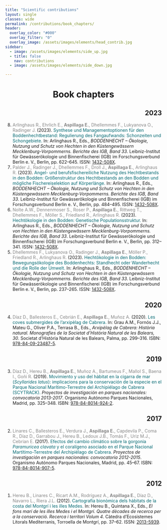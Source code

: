 ```yaml
---
title: "Scientific contributions"
layout: single
classes: wide
permalink: /contributions/book_chapters/
header:
  overlay_color: "#000"
  overlay_filter: "0"
  overlay_image: /assets/images/elements/head_contrib.jpg
sidebar:
  - image: /assets/images/elements/side_up.jpg
  - title: false
    nav: contributions
  - image: /assets/images/elements/side_down.jpg

---
```


<h1 align=center>Book chapters</h1>

<ol reversed>
    <h2 align=right>2023</h2>
    <li><span style='color:#868686'>Arlinghaus R., Ehrlich E., <b>Aspillaga E.</b>, Dhellemmes F., Lukyanova O., Radinger J.</span> (2023). <span style='color:#036972'>Synthese und Managementoptionen für den Boddenhechtbestand: Regulierung des Fangaufwands: Schonzeiten und Schongebiete. </span>In: Arlinghaus R., Eds., <i>BODDENHECHT – Ökologie, Nutzung und Schutz von Hechten in den Küstengewässern Mecklenburg-Vorpommerns. Berichte des IGB, Band 33</i>. Leibniz-Institut für Gewässerökologie und Binnenfischerei (IGB) im Forschungsverbund Berlin e. V., Berlin, pp. 622–645. ISSN: <a href='https://www.ifishman.de/publikationen/einzelansicht/2449-boddenhecht-oekologie-nutzung-und-schutz-von-hechten-in-den-kuestengewaessern-mecklenburg-vorpo/'>1432-508X</a>.</li>
    <li><span style='color:#868686'>Palder J., Radinger J., Dhellemmes F., Droll J., <b>Aspillaga E.</b>, Arlinghaus R.</span> (2023). <span style='color:#036972'>Angel- und berufsfischereiliche Nutzung des Hechtbestands in den Bodden: Größenstruktur des Hechtbestands an den Bodden und mögliche Fischereiselektion auf Körperlänge. </span>In: Arlinghaus R., Eds., <i>BODDENHECHT – Ökologie, Nutzung und Schutz von Hechten in den Küstengewässern Mecklenburg-Vorpommerns. Berichte des IGB, Band 33</i>. Leibniz-Institut für Gewässerökologie und Binnenfischerei (IGB) im Forschungsverbund Berlin e. V., Berlin, pp. 484–495. ISSN: <a href='https://www.ifishman.de/publikationen/einzelansicht/2449-boddenhecht-oekologie-nutzung-und-schutz-von-hechten-in-den-kuestengewaessern-mecklenburg-vorpo/'>1432-508X</a>.</li>
    <li><span style='color:#868686'>Nolte A.W., Dennenmoser S., Roser P., <b>Aspillaga E.</b>, Rittweg T., Dhellemmes F., Möller S., Friedland R., Arlinghaus R.</span> (2023). <span style='color:#036972'>Hechtökologie in den Bodden: Genetische Populationsstruktur. </span>In: Arlinghaus R., Eds., <i>BODDENHECHT – Ökologie, Nutzung und Schutz von Hechten in den Küstengewässern Mecklenburg-Vorpommerns. Berichte des IGB, Band 33</i>. Leibniz-Institut für Gewässerökologie und Binnenfischerei (IGB) im Forschungsverbund Berlin e. V., Berlin, pp. 312–341. ISSN: <a href='https://www.ifishman.de/publikationen/einzelansicht/2449-boddenhecht-oekologie-nutzung-und-schutz-von-hechten-in-den-kuestengewaessern-mecklenburg-vorpo/'>1432-508X</a>.</li>
    <li><span style='color:#868686'>Dhellemmes F., Lukyanova O., Radinger J., <b>Aspillaga E.</b>, Möller P., Friedland R., Arlinghaus R.</span> (2023). <span style='color:#036972'>Hechtökologie in den Bodden: Bewegungsökologie des Boddenhechts: Standhecht oder Wanderhecht und die Rolle der Umwelt. </span>In: Arlinghaus R., Eds., <i>BODDENHECHT – Ökologie, Nutzung und Schutz von Hechten in den Küstengewässern Mecklenburg-Vorpommerns. Berichte des IGB, Band 33</i>. Leibniz-Institut für Gewässerökologie und Binnenfischerei (IGB) im Forschungsverbund Berlin e. V., Berlin, pp. 237–265. ISSN: <a href='https://www.ifishman.de/publikationen/einzelansicht/2449-boddenhecht-oekologie-nutzung-und-schutz-von-hechten-in-den-kuestengewaessern-mecklenburg-vorpo/'>1432-508X</a>.</li>
    <h2 align=right>2020</h2>
    <li><span style='color:#868686'>Díaz D., Ballesteros E., Cebrián E., <b>Aspillaga E.</b>, Muñoz A.</span> (2020). <span style='color:#036972'>Les coves submergides de l’arxipèlag de Cabrera. </span>In: Grau A.M., Fornós J.J., Mateu G., Oliver P.A., Terrasa B., Eds., <i>Arxipèlag de Cabrera: Història natural. Monografies de la Societat d’Història Natural de les Balears, 30</i>. Societat d’Història Natural de les Balears, Palma, pp. 299–316. ISBN: <a href='https://ibdigital.uib.es/greenstone/library/collection/monografiesHistoriaNatural/document/MonografiesSHNB_2020vol030p299'>978-84-09-23487-5</a>.</li>
    <h2 align=right>2019</h2>
    <li><span style='color:#868686'>Díaz D., Hereu B., <b>Aspillaga E.</b>, Muñoz A., Bartumeus F., Mallol S., Baena I., Goñi R.</span> (2019). <span style='color:#036972'>Movimiento y uso del hàbitat en la cigarra de mar (<i>Scyllarides latus</i>): implicacions para la conservación de la especie en el Parque Nacional Marítimo-Terrestre del Archipiélago de Cabrera (SCYTRACK). </span><i>Proyectos de investigación en parques nacionales: convocatoria 2013-2017</i>. Organismo Autónomo Parques Nacionales, Madrid, pp. 325–348. ISBN: <a href='https://www.miteco.gob.es/es/red-parques-nacionales/programa-investigacion/2013-2017.aspx '>978-84-8014-924-2</a>.</li>
    <h2 align=right>2017</h2>
    <li><span style='color:#868686'>Linares C., Ballesteros E., Verdura J., <b>Aspillaga E.</b>, Capdevila P., Coma R., Díaz D., Garrabou J., Hereu B., Ledoux J.B., Tomás F., Uriz M.J., Cebrian E.</span> (2017). <span style='color:#036972'>Efectos del cambio climático sobre la gorgonia <i>Paramuricea clavata</i> y el coralígeno asociado en el Parque Nacional Martítimo-Terrestre del Archipiélago de Cabrera. </span><i>Proyectos de investigación en parques nacionales: convocatoria 2012-2015</i>. Organismo Autónomo Parques Nacionales, Madrid, pp. 45–67. ISBN: <a href='https://www.miteco.gob.es/es/red-parques-nacionales/programa-investigacion/2012-2015.aspx '>978-84-8014-907-5</a>.</li>
    <h2 align=right>2012</h2>
    <li><span style='color:#868686'>Hereu B., Linares C., Ricart A.M., Rodríguez A., <b>Aspillaga E.</b>, Díaz D., Navarro L., Riera J.L.</span> (2012). <span style='color:#036972'>Cartografia bionòmica dels hàbitats de la costa del Montgrí i les illes Medes. </span>In: Hereu B., Quintana X., Eds., <i>El fons marí de les illes Medes i el Montgrí. Quatre dècades de recerca per a la conservació. Recerca i territori Volum 4</i>. Càtedra d’Ecosistemes Litorals Mediterranis, Torroella de Montgrí, pp. 37–62. ISSN: <a href='http://hdl.handle.net/2445/33366 '>2013-5939</a>.</li>
</ol>

